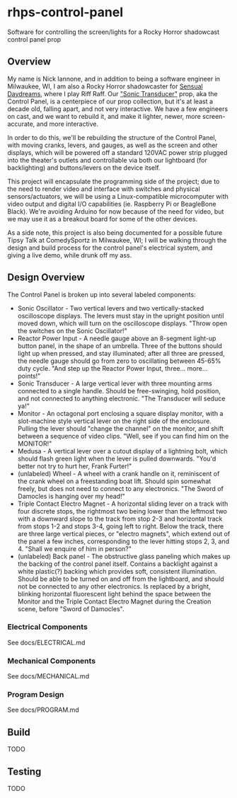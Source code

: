 # rhps-control-panel
Software for controlling the screen/lights for a Rocky Horror shadowcast control panel prop

## Overview
My name is Nick Iannone, and in addition to being a software engineer in Milwaukee, WI, I am also a Rocky Horror shadowcaster for [Sensual Daydreams](https://www.facebook.com/groups/45995423803/), where I play Riff Raff. Our ["Sonic Transducer"](http://www.rockyhorror.design/props/printready/sonic-transducer/) prop, aka the Control Panel, is a centerpiece of our prop collection, but it's at least a decade old, falling apart, and not very interactive. We have a few engineers on cast, and we want to rebuild it, and make it lighter, newer, more screen-accurate, and more interactive.

In order to do this, we'll be rebuilding the structure of the Control Panel, with moving cranks, levers, and gauges, as well as the screen and other displays, which will be powered off a standard 120VAC power strip plugged into the theater's outlets and controllable via both our lightboard (for backlighting) and buttons/levers on the device itself.

This project will encapsulate the programming side of the project; due to the need to render video and interface with switches and physical sensors/actuators, we will be using a Linux-compatible microcomputer with video output and digital I/O capabilities (ie. Raspberry Pi or BeagleBone Black). We're avoiding Arduino for now because of the need for video, but we may use it as a breakout board for some of the other devices.

As a side note, this project is also being documented for a possible future Tipsy Talk at ComedySportz in Milwaukee, WI; I will be walking through the design and build process for the control panel's electrical system, and giving a live demo, while drunk off my ass.

## Design Overview
The Control Panel is broken up into several labeled components:

* Sonic Oscillator - Two vertical levers and two vertically-stacked oscilloscope displays. The levers must stay in the upright position until moved down, which will turn on the oscilloscope displays. "Throw open the switches on the Sonic Oscillator!"
* Reactor Power Input - A needle gauge above an 8-segment light-up button panel, in the shape of an umbrella. Three of the buttons should light up when pressed, and stay illuminated; after all three are pressed, the needle gauge should go from zero to oscillating between 45-65% duty cycle. "And step up the Reactor Power Input, three... more... points!"
* Sonic Transducer - A large vertical lever with three mounting arms connected to a single handle. Should be free-swinging, hold position, and not connected to anything electronic. "The Transducer will seduce ya!"
* Monitor - An octagonal port enclosing a square display monitor, with a slot-machine style vertical lever on the right side of the enclosure. Pulling the lever should "change the channel" on the monitor, and shift between a sequence of video clips. "Well, see if you can find him on the MONITOR!"
* Medusa - A vertical lever over a cutout display of a lightning bolt, which should flash green light when the lever is pulled downwards. "You'd better not try to hurt her, Frank Furter!"
* (unlabeled) Wheel - A wheel with a crank handle on it, reminiscent of the crank wheel on a freestanding boat lift. Should spin somewhat freely, but does not need to connect to any electronics. "The Sword of Damocles is hanging over my head!"
* Triple Contact Electro Magnet - A horizontal sliding lever on a track with four discrete stops, the rightmost two being lower than the leftmost two with a downward slope to the track from stop 2-3 and horizontal track from stops 1-2 and stops 3-4, going left to right. Below the track, there are three large vertical pieces, or "electro magnets", which extend out of the panel a few inches, corresponding to the lever hitting stops 2, 3, and 4. "Shall we enquire of him in person?"
* (unlabeled) Back panel - The obstructive glass paneling which makes up the backing of the control panel itself. Contains a backlight against a white plastic(?) backing which provides soft, consistent illumination. Should be able to be turned on and off from the lightboard, and should not be connected to any other electronics. Is replaced by a bright, blinking horizontal fluorescent light behind the space between the Monitor and the Triple Contact Electro Magnet during the Creation scene, before "Sword of Damocles".

### Electrical Components

See docs/ELECTRICAL.md
  
### Mechanical Components

See docs/MECHANICAL.md

### Program Design

See docs/PROGRAM.md

## Build

TODO

## Testing

TODO
